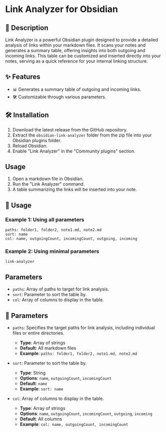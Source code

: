 # Link Analyzer for Obsidian

## 📝 Description

Link Analyzer is a powerful Obsidian plugin designed to provide a detailed analysis of links within your markdown files. It scans your notes and generates a summary table, offering insights into both outgoing and incoming links. This table can be customized and inserted directly into your notes, serving as a quick reference for your internal linking structure.

## ✨ Features

- 📊 Generates a summary table of outgoing and incoming links.
- 🛠 Customizable through various parameters.

## 🛠 Installation

1. Download the latest release from the GitHub repository.
2. Extract the `obsidian-link-analyzer` folder from the zip file into your Obsidian plugins folder.
3. Reload Obsidian.
4. Enable "Link Analyzer" in the "Community plugins" section.

## Usage

1. Open a markdown file in Obsidian.
2. Run the "Link Analyzer" command.
3. A table summarizing the links will be inserted into your note.

## 🚀 Usage

### Example 1: Using all parameters

```link-analyzer
paths: folder1, folder2, note1.md, note2.md
sort: name
col: name, outgoingCount, incomingCount, outgoing, incoming
```

### Example 2: Using minimal parameters

```link-analyzer```

## Parameters

- `paths`: Array of paths to target for link analysis.
- `sort`: Parameter to sort the table by.
- `col`: Array of columns to display in the table.


## 📌 Parameters

- `paths`: Specifies the target paths for link analysis, including individual files or entire directories.
  - **Type**: Array of strings
  - **Default**: All markdown files
  - **Example**: `paths: folder1, folder2, note1.md, note2.md`

- `sort`: Parameter to sort the table by.
  - **Type**: String  
  - **Options**: `name`, `outgoingCount`, `incomingCount`  
  - **Default**: `name`  
  - **Example**: `sort: name`

- `col`: Array of columns to display in the table.  
  - **Type**: Array of strings  
  - **Options**: `name`, `outgoingCount`, `incomingCount`, `outgoing`, `incoming`  
  - **Default**: All columns  
  - **Example**: `col: name, outgoingCount, incomingCount`